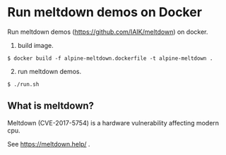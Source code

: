# Run meltdown demos on Docker

Run meltdown demos (https://github.com/IAIK/meltdown) on docker.

1. build image.

```
$ docker build -f alpine-meltdown.dockerfile -t alpine-meltdown .
```

2. run meltdown demos.

```
$ ./run.sh
```

## What is meltdown?

Meltdown (CVE-2017-5754) is a hardware vulnerability affecting modern cpu.

See https://meltdown.help/ .
